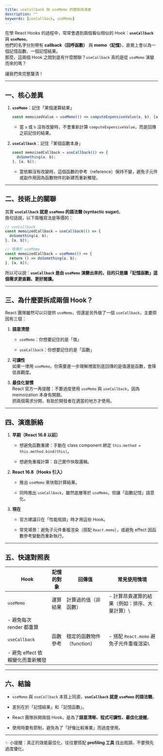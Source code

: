 ```yaml
---
title: useCallback 與 useMemo 的關係與演進
description: ""
keywords: [useCallback, useMemo]
---
```


在學 React Hooks 的過程中，常常會遇到兩個看似相似的 Hook：**`useCallback`** 與 **`useMemo`**。\
他們的名字分別帶有 **callback（回呼函數）** 與 **memo（記憶）**，直覺上會以為一個記憶函數、一個記憶結果。\
那麼，這兩個 Hook 之間到底有什麼關聯？`useCallback` 真的是從 `useMemo` 演變而來的嗎？

讓我們來完整釐清！

---

## 一、核心差異

1. **`useMemo`**：記住「某個運算結果」

   ```jsx
   const memoizedValue = useMemo(() => computeExpensiveValue(a, b), [a, b]);
   ```

   - 當 `a` 或 `b` 沒有改變時，不會重新計算 `computeExpensiveValue`，而是回傳之前記住的結果。

2. **`useCallback`**：記住「某個函數本身」

   ```jsx
   const memoizedCallback = useCallback(() => {
     doSomething(a, b);
   }, [a, b]);
   ```

   - 當依賴沒有改變時，這個函數的參考（reference）保持不變，避免子元件或副作用因為函數物件的新建而重新觸發。

---

## 二、技術上的關聯

其實 **`useCallback` 就是 `useMemo` 的語法糖 (syntactic sugar)**。\
換句話說，以下兩種寫法是等價的：

```jsx
// useCallback
const memoizedCallback = useCallback(() => {
  doSomething(a, b);
}, [a, b]);

// 等價於 useMemo
const memoizedCallback = useMemo(() => {
  return () => doSomething(a, b);
}, [a, b]);
```

所以可以說：**`useCallback` 是由 `useMemo` 演變出來的，目的只是讓「記憶函數」這個需求更直觀、更好閱讀。**

---

## 三、為什麼要拆成兩個 Hook？

React 團隊雖然可以只提供 `useMemo`，但還是另外做了一個 `useCallback`，主要原因有三個：

1. **語意清楚**

   - `useMemo`：你想要記住的是「值」

   - `useCallback`：你想要記住的是「函數」

2. **可讀性**\
   如果一律用 `useMemo`，你需要進一步理解裡面到底回傳的是值還是函數，會降低直觀度。

3. **最佳化習慣**\
   React 官方一再提醒：不要過度使用 `useMemo` 與 `useCallback`，因為 memoization 本身有開銷。\
   把兩個需求分開，有助於開發者在適當的地方才使用。

---

## 四、演進脈絡

1. **早期（React 16.8 以前）**

   - 想避免函數重建：手動在 class component 綁定 `this.method = this.method.bind(this)`。

   - 想避免重複計算：自己實作快取邏輯。

2. **React 16.8（Hooks 引入）**

   - 推出 `useMemo` 來快取計算結果。

   - 同時推出 `useCallback`，雖然底層等於 `useMemo`，但讓「函數記憶」語意化。

3. **現在**

   - 官方建議只在「性能瓶頸」時才用這些 Hook。

   - 常見場景：避免子元件重複渲染（搭配 `React.memo`），或避免 effect 因函數參考變動而重新執行。

---

## 五、快速對照表

| Hook | 記憶的對象 | 回傳值 | 常見使用情境 | 
|---|---|---|---|
| `useMemo` | 運算結果 | 計算過的值（非函數） | \- 計算昂貴運算的結果（例如：排序、大量計算）\
\- 避免每次 render 都重算 | 
| `useCallback` | 函數參考 | 穩定的函數物件（function） | \- 搭配 `React.memo` 避免子元件重複渲染\
\- 避免 effect 依賴變化而重新觸發 | 

---

## 六、結論

- `useMemo` 與 `useCallback` 本質上同源，**`useCallback` 就是 `useMemo` 的語法糖**。

- 差別在於「記憶結果」和「記憶函數」。

- React 團隊拆開兩個 Hook，是為了**語意清晰、程式可讀性、最佳化提醒**。

- 使用時要有節制，避免為了「好像比較專業」而過度使用。

---

✨ 小提醒：真正的效能最佳化，往往要搭配 **profiling 工具** 找出瓶頸，不要預先過度優化。


